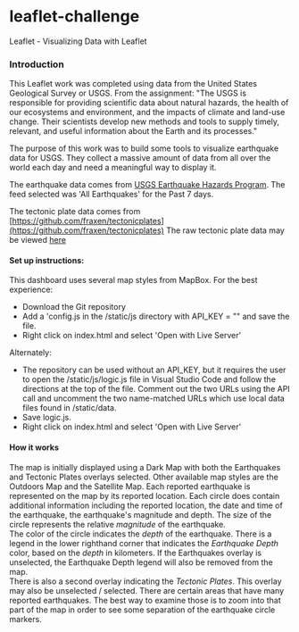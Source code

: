 # leaflet-challenge
Leaflet - Visualizing Data with Leaflet

### Introduction
This Leaflet work was completed using data from the United States Geological Survey or USGS.  From the assignment: "The USGS is responsible for providing scientific data about natural hazards, the health of our ecosystems and environment, and the impacts of climate and land-use change.  Their scientists develop new methods and tools to supply timely, relevant, and useful information about the Earth and its processes."

The purpose of this work was to build some tools to visualize earthquake data for USGS.  They collect a massive amount of data from all over the world each day and need a meaningful way to display it.

The earthquake data comes from [USGS Earthquake Hazards Program](https://earthquake.usgs.gov/earthquakes/feed/v1.0/geojson.php).  The feed selected was 'All Earthquakes' for the Past 7 days.

The tectonic plate data comes from [https://github.com/fraxen/tectonicplates](https://github.com/fraxen/tectonicplates)
The raw tectonic plate data may be viewed [here]("https://raw.githubusercontent.com/fraxen/tectonicplates/master/GeoJSON/PB2002_boundaries.json")


#### Set up instructions:
This dashboard uses several map styles from MapBox. For the best experience:
- Download the Git repository
- Add a 'config.js in the /static/js directory with API_KEY = "<Your MapBOX API KEY>" and save the file.
- Right click on index.html and select 'Open with Live Server'

Alternately:
- The repository can be used without an API_KEY, but it requires the user to open the /static/js/logic.js file in Visual Studio Code and follow the directions at the top of the file.  Comment out the two URLs using the API call and uncomment the two name-matched URLs which use local data files found in /static/data.  
- Save logic.js.
- Right click on index.html and select 'Open with Live Server'

#### How it works
The map is initially displayed using a Dark Map with both the Earthquakes and Tectonic Plates overlays selected. Other available map styles are the Outdoors Map and the Satellite Map. Each reported earthquake is represented on the map by its reported location.
Each circle does contain additional information including the reported location, the date and time of the earthquake, the earthquake's magnitude and depth. 
The size of the circle represents the relative *magnitude* of the earthquake.  
The color of the circle indicates the *depth* of the earthquake. There is a legend in the lower righthand corner that indicates the *Earthquake Depth* color, based on the *depth* in kilometers.  If the Earthquakes overlay is unselected, the Earthquake Depth legend will also be removed from the map.  
There is also a second overlay indicating the *Tectonic Plates*.  This overlay may also be unselected / selected. 
There are certain areas that have many reported earthquakes.  The best way to examine those is to zoom into that part of the map in order to see some separation of the earthquake circle markers.

